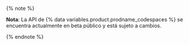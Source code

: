 {% note %}

**Nota**: La API de {% data variables.product.prodname_codespaces %} se encuentra actualmente en beta público y está sujeto a cambios.

{% endnote %}